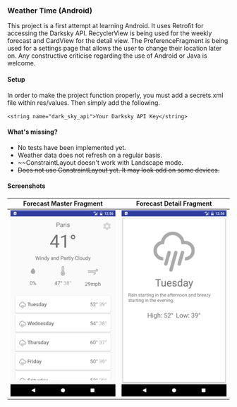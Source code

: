 ### Weather Time (Android)

This project is a first attempt at learning Android.
It uses Retrofit for accessing the Darksky API.
RecyclerView is being used for the weekly forecast and CardView for the detail view.
The PreferenceFragment is being used for a settings page that allows the user to change their location later on.
Any constructive criticise regarding the use of Android or Java is welcome.


#### Setup
In order to make the project function properly, you must add a secrets.xml file within res/values.
Then simply add the following.

````xmlw
<string name="dark_sky_api">Your Darksky API Key</string>
````

#### What's missing?
- No tests have been implemented yet.
- Weather data does not refresh on a regular basis.
- ~~ConstraintLayout doesn't work with Landscape mode.
- ~~Does not use ConstraintLayout yet. It may look odd on some devices.~~


#### Screenshots
Forecast Master Fragment             |  Forecast Detail Fragment
:-------------------------:|:-------------------------:
![Forecast Master View](images/product1.png) | ![Forecast Detail View](images/product2.png)


